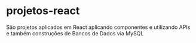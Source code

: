 # projetos-react

São projetos aplicados em React aplicando componentes e utilizando APIs e também construções de Bancos de Dados via MySQL